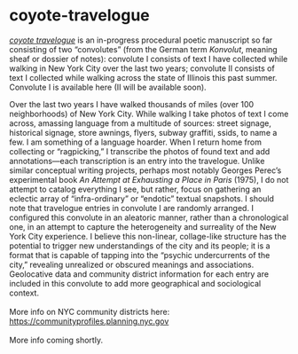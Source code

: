 # coyote-travelogue

<a href="https://static.tumblr.com/7ggoisn/KFxpwtqky/coyote_travelogue.pdf"><i>coyote travelogue</i></a> is an in-progress procedural poetic manuscript so far consisting of two “convolutes” (from the German term <i>Konvolut</i>, meaning sheaf or dossier of notes): convolute I consists of text I have collected while walking in New York City over the last two years; convolute II consists of text I collected while walking across the state of Illinois this past summer. Convolute I is available here (II will be available soon). 

Over the last two years I have walked thousands of miles (over 100 neighborhoods) of New York City. While walking I take photos of text I come across, amassing language from a multitude of sources: street signage, historical signage, store awnings, flyers, subway graffiti, ssids, to name a few. I am something of a language hoarder. When I return home from collecting or “ragpicking,” I transcribe the photos of found text and add annotations—each transcription is an entry into the travelogue. Unlike similar conceptual writing projects, perhaps most notably Georges Perec’s experimental book <i>An Attempt at Exhausting a Place in Paris</i> (1975), I do not attempt to catalog everything I see, but rather, focus on gathering an eclectic array of “infra-ordinary” or “endotic” textual snapshots. I should note that travelogue entries in convolute I are randomly arranged. I configured this convolute in an aleatoric  manner, rather than a chronological one, in an attempt to capture the heterogeneity and surreality of the New York City experience. I believe this non-linear, collage-like structure has the potential to trigger new understandings of the city and its people; it is a format that is capable of tapping into the “psychic undercurrents of the city,” revealing unrealized or obscured meanings and associations. Geolocative data and community district information for each entry are included in this convolute to add more geographical and sociological context.
<br>
<br>
More info on NYC community districts here: https://communityprofiles.planning.nyc.gov<br>
<br>
More info coming shortly. 
